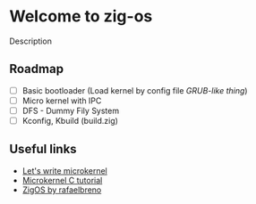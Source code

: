 # Welcome to zig-os

Description

## Roadmap

- [ ] Basic bootloader (Load kernel by config file _GRUB-like thing_)
- [ ] Micro kernel with IPC
- [ ] DFS - Dummy Fily System
- [ ] Kconfig, Kbuild (build.zig)

## Useful links

- [Let's write microkernel](https://gist.github.com/bjacob/20b5817b026986de02bd2a5598d536ea)
- [Microkernel C tutorial](https://en.ittrip.xyz/c-language/microkernel-c-tutorial)
- [ZigOS by rafaelbreno](https://github.com/rafaelbreno/zig-os)
